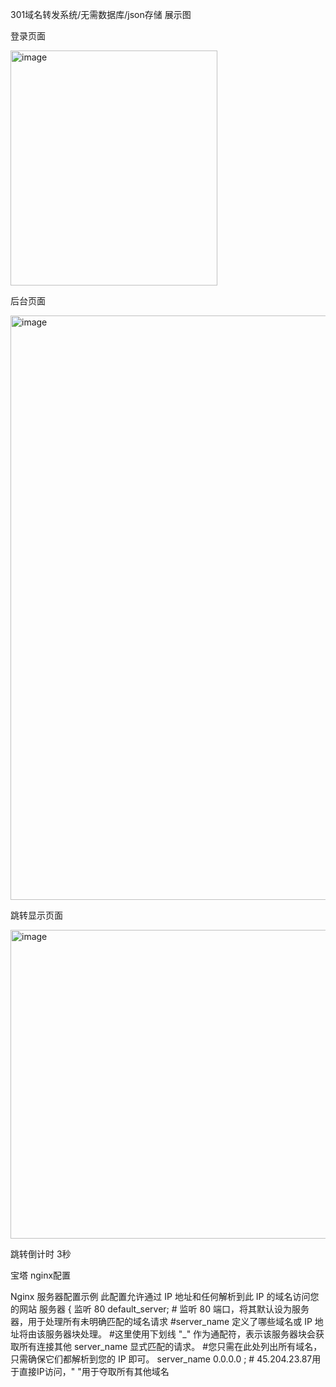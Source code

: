 301域名转发系统/无需数据库/json存储
展示图

登录页面

<img width="331" height="376" alt="image" src="https://github.com/user-attachments/assets/855ef763-15fb-4f39-852f-18d4b5447042" />

后台页面

<img width="702" height="935" alt="image" src="https://github.com/user-attachments/assets/9aee44b1-d9f1-448a-aa1c-3c5afc61d78a" />

跳转显示页面

<img width="775" height="494" alt="image" src="https://github.com/user-attachments/assets/18fcb82e-e6a5-43f7-b012-f62357d993fb" />

跳转倒计时 3秒

宝塔 nginx配置

Nginx 服务器配置示例
此配置允许通过 IP 地址和任何解析到此 IP 的域名访问您的网站
服务器 {
监听 80 default_server; # 监听 80 端口，将其默认设为服务器，用于处理所有未明确匹配的域名请求
#server_name 定义了哪些域名或 IP 地址将由该服务器块处理。
#这里使用下划线 "_" 作为通配符，表示该服务器块会获取所有连接其他 server_name 显式匹配的请求。
#您只需在此处列出所有域名，只需确保它们都解析到您的 IP 即可。
server_name 0.0.0.0 ; # 45.204.23.87用于直接IP访问，" "用于夺取所有其他域名
